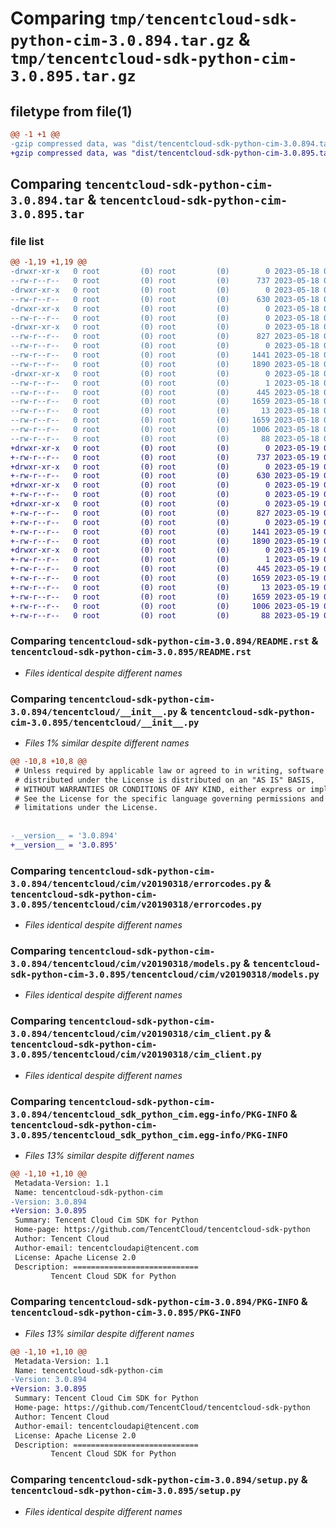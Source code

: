 # Comparing `tmp/tencentcloud-sdk-python-cim-3.0.894.tar.gz` & `tmp/tencentcloud-sdk-python-cim-3.0.895.tar.gz`

## filetype from file(1)

```diff
@@ -1 +1 @@
-gzip compressed data, was "dist/tencentcloud-sdk-python-cim-3.0.894.tar", last modified: Thu May 18 00:20:54 2023, max compression
+gzip compressed data, was "dist/tencentcloud-sdk-python-cim-3.0.895.tar", last modified: Fri May 19 02:46:17 2023, max compression
```

## Comparing `tencentcloud-sdk-python-cim-3.0.894.tar` & `tencentcloud-sdk-python-cim-3.0.895.tar`

### file list

```diff
@@ -1,19 +1,19 @@
-drwxr-xr-x   0 root         (0) root         (0)        0 2023-05-18 00:20:54.000000 tencentcloud-sdk-python-cim-3.0.894/
--rw-r--r--   0 root         (0) root         (0)      737 2023-05-18 00:20:54.000000 tencentcloud-sdk-python-cim-3.0.894/README.rst
-drwxr-xr-x   0 root         (0) root         (0)        0 2023-05-18 00:20:54.000000 tencentcloud-sdk-python-cim-3.0.894/tencentcloud/
--rw-r--r--   0 root         (0) root         (0)      630 2023-05-18 00:20:54.000000 tencentcloud-sdk-python-cim-3.0.894/tencentcloud/__init__.py
-drwxr-xr-x   0 root         (0) root         (0)        0 2023-05-18 00:20:54.000000 tencentcloud-sdk-python-cim-3.0.894/tencentcloud/cim/
--rw-r--r--   0 root         (0) root         (0)        0 2023-05-18 00:20:54.000000 tencentcloud-sdk-python-cim-3.0.894/tencentcloud/cim/__init__.py
-drwxr-xr-x   0 root         (0) root         (0)        0 2023-05-18 00:20:54.000000 tencentcloud-sdk-python-cim-3.0.894/tencentcloud/cim/v20190318/
--rw-r--r--   0 root         (0) root         (0)      827 2023-05-18 00:20:54.000000 tencentcloud-sdk-python-cim-3.0.894/tencentcloud/cim/v20190318/errorcodes.py
--rw-r--r--   0 root         (0) root         (0)        0 2023-05-18 00:20:54.000000 tencentcloud-sdk-python-cim-3.0.894/tencentcloud/cim/v20190318/__init__.py
--rw-r--r--   0 root         (0) root         (0)     1441 2023-05-18 00:20:54.000000 tencentcloud-sdk-python-cim-3.0.894/tencentcloud/cim/v20190318/models.py
--rw-r--r--   0 root         (0) root         (0)     1890 2023-05-18 00:20:54.000000 tencentcloud-sdk-python-cim-3.0.894/tencentcloud/cim/v20190318/cim_client.py
-drwxr-xr-x   0 root         (0) root         (0)        0 2023-05-18 00:20:54.000000 tencentcloud-sdk-python-cim-3.0.894/tencentcloud_sdk_python_cim.egg-info/
--rw-r--r--   0 root         (0) root         (0)        1 2023-05-18 00:20:54.000000 tencentcloud-sdk-python-cim-3.0.894/tencentcloud_sdk_python_cim.egg-info/dependency_links.txt
--rw-r--r--   0 root         (0) root         (0)      445 2023-05-18 00:20:54.000000 tencentcloud-sdk-python-cim-3.0.894/tencentcloud_sdk_python_cim.egg-info/SOURCES.txt
--rw-r--r--   0 root         (0) root         (0)     1659 2023-05-18 00:20:54.000000 tencentcloud-sdk-python-cim-3.0.894/tencentcloud_sdk_python_cim.egg-info/PKG-INFO
--rw-r--r--   0 root         (0) root         (0)       13 2023-05-18 00:20:54.000000 tencentcloud-sdk-python-cim-3.0.894/tencentcloud_sdk_python_cim.egg-info/top_level.txt
--rw-r--r--   0 root         (0) root         (0)     1659 2023-05-18 00:20:54.000000 tencentcloud-sdk-python-cim-3.0.894/PKG-INFO
--rw-r--r--   0 root         (0) root         (0)     1006 2023-05-18 00:20:54.000000 tencentcloud-sdk-python-cim-3.0.894/setup.py
--rw-r--r--   0 root         (0) root         (0)       88 2023-05-18 00:20:54.000000 tencentcloud-sdk-python-cim-3.0.894/setup.cfg
+drwxr-xr-x   0 root         (0) root         (0)        0 2023-05-19 02:46:17.000000 tencentcloud-sdk-python-cim-3.0.895/
+-rw-r--r--   0 root         (0) root         (0)      737 2023-05-19 02:46:17.000000 tencentcloud-sdk-python-cim-3.0.895/README.rst
+drwxr-xr-x   0 root         (0) root         (0)        0 2023-05-19 02:46:17.000000 tencentcloud-sdk-python-cim-3.0.895/tencentcloud/
+-rw-r--r--   0 root         (0) root         (0)      630 2023-05-19 02:46:17.000000 tencentcloud-sdk-python-cim-3.0.895/tencentcloud/__init__.py
+drwxr-xr-x   0 root         (0) root         (0)        0 2023-05-19 02:46:17.000000 tencentcloud-sdk-python-cim-3.0.895/tencentcloud/cim/
+-rw-r--r--   0 root         (0) root         (0)        0 2023-05-19 02:46:17.000000 tencentcloud-sdk-python-cim-3.0.895/tencentcloud/cim/__init__.py
+drwxr-xr-x   0 root         (0) root         (0)        0 2023-05-19 02:46:17.000000 tencentcloud-sdk-python-cim-3.0.895/tencentcloud/cim/v20190318/
+-rw-r--r--   0 root         (0) root         (0)      827 2023-05-19 02:46:17.000000 tencentcloud-sdk-python-cim-3.0.895/tencentcloud/cim/v20190318/errorcodes.py
+-rw-r--r--   0 root         (0) root         (0)        0 2023-05-19 02:46:17.000000 tencentcloud-sdk-python-cim-3.0.895/tencentcloud/cim/v20190318/__init__.py
+-rw-r--r--   0 root         (0) root         (0)     1441 2023-05-19 02:46:17.000000 tencentcloud-sdk-python-cim-3.0.895/tencentcloud/cim/v20190318/models.py
+-rw-r--r--   0 root         (0) root         (0)     1890 2023-05-19 02:46:17.000000 tencentcloud-sdk-python-cim-3.0.895/tencentcloud/cim/v20190318/cim_client.py
+drwxr-xr-x   0 root         (0) root         (0)        0 2023-05-19 02:46:17.000000 tencentcloud-sdk-python-cim-3.0.895/tencentcloud_sdk_python_cim.egg-info/
+-rw-r--r--   0 root         (0) root         (0)        1 2023-05-19 02:46:17.000000 tencentcloud-sdk-python-cim-3.0.895/tencentcloud_sdk_python_cim.egg-info/dependency_links.txt
+-rw-r--r--   0 root         (0) root         (0)      445 2023-05-19 02:46:17.000000 tencentcloud-sdk-python-cim-3.0.895/tencentcloud_sdk_python_cim.egg-info/SOURCES.txt
+-rw-r--r--   0 root         (0) root         (0)     1659 2023-05-19 02:46:17.000000 tencentcloud-sdk-python-cim-3.0.895/tencentcloud_sdk_python_cim.egg-info/PKG-INFO
+-rw-r--r--   0 root         (0) root         (0)       13 2023-05-19 02:46:17.000000 tencentcloud-sdk-python-cim-3.0.895/tencentcloud_sdk_python_cim.egg-info/top_level.txt
+-rw-r--r--   0 root         (0) root         (0)     1659 2023-05-19 02:46:17.000000 tencentcloud-sdk-python-cim-3.0.895/PKG-INFO
+-rw-r--r--   0 root         (0) root         (0)     1006 2023-05-19 02:46:17.000000 tencentcloud-sdk-python-cim-3.0.895/setup.py
+-rw-r--r--   0 root         (0) root         (0)       88 2023-05-19 02:46:17.000000 tencentcloud-sdk-python-cim-3.0.895/setup.cfg
```

### Comparing `tencentcloud-sdk-python-cim-3.0.894/README.rst` & `tencentcloud-sdk-python-cim-3.0.895/README.rst`

 * *Files identical despite different names*

### Comparing `tencentcloud-sdk-python-cim-3.0.894/tencentcloud/__init__.py` & `tencentcloud-sdk-python-cim-3.0.895/tencentcloud/__init__.py`

 * *Files 1% similar despite different names*

```diff
@@ -10,8 +10,8 @@
 # Unless required by applicable law or agreed to in writing, software
 # distributed under the License is distributed on an "AS IS" BASIS,
 # WITHOUT WARRANTIES OR CONDITIONS OF ANY KIND, either express or implied.
 # See the License for the specific language governing permissions and
 # limitations under the License.
 
 
-__version__ = '3.0.894'
+__version__ = '3.0.895'
```

### Comparing `tencentcloud-sdk-python-cim-3.0.894/tencentcloud/cim/v20190318/errorcodes.py` & `tencentcloud-sdk-python-cim-3.0.895/tencentcloud/cim/v20190318/errorcodes.py`

 * *Files identical despite different names*

### Comparing `tencentcloud-sdk-python-cim-3.0.894/tencentcloud/cim/v20190318/models.py` & `tencentcloud-sdk-python-cim-3.0.895/tencentcloud/cim/v20190318/models.py`

 * *Files identical despite different names*

### Comparing `tencentcloud-sdk-python-cim-3.0.894/tencentcloud/cim/v20190318/cim_client.py` & `tencentcloud-sdk-python-cim-3.0.895/tencentcloud/cim/v20190318/cim_client.py`

 * *Files identical despite different names*

### Comparing `tencentcloud-sdk-python-cim-3.0.894/tencentcloud_sdk_python_cim.egg-info/PKG-INFO` & `tencentcloud-sdk-python-cim-3.0.895/tencentcloud_sdk_python_cim.egg-info/PKG-INFO`

 * *Files 13% similar despite different names*

```diff
@@ -1,10 +1,10 @@
 Metadata-Version: 1.1
 Name: tencentcloud-sdk-python-cim
-Version: 3.0.894
+Version: 3.0.895
 Summary: Tencent Cloud Cim SDK for Python
 Home-page: https://github.com/TencentCloud/tencentcloud-sdk-python
 Author: Tencent Cloud
 Author-email: tencentcloudapi@tencent.com
 License: Apache License 2.0
 Description: ============================
         Tencent Cloud SDK for Python
```

### Comparing `tencentcloud-sdk-python-cim-3.0.894/PKG-INFO` & `tencentcloud-sdk-python-cim-3.0.895/PKG-INFO`

 * *Files 13% similar despite different names*

```diff
@@ -1,10 +1,10 @@
 Metadata-Version: 1.1
 Name: tencentcloud-sdk-python-cim
-Version: 3.0.894
+Version: 3.0.895
 Summary: Tencent Cloud Cim SDK for Python
 Home-page: https://github.com/TencentCloud/tencentcloud-sdk-python
 Author: Tencent Cloud
 Author-email: tencentcloudapi@tencent.com
 License: Apache License 2.0
 Description: ============================
         Tencent Cloud SDK for Python
```

### Comparing `tencentcloud-sdk-python-cim-3.0.894/setup.py` & `tencentcloud-sdk-python-cim-3.0.895/setup.py`

 * *Files identical despite different names*

